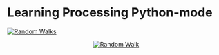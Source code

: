 # Learning Processing Python-mode

[![Random Walks](https://yt-embed.herokuapp.com/embed?v=5pGEEzm9H7A)](https://www.youtube.com/watch?v=5pGEEzm9H7A "Random Walks")

<div align="center">
  <a href="https://www.youtube.com/watch?v=5pGEEzm9H7A"><img src="https://img.youtube.com/vi/5pGEEzm9H7A.jpg" alt="Random Walk"></a>
</div>
